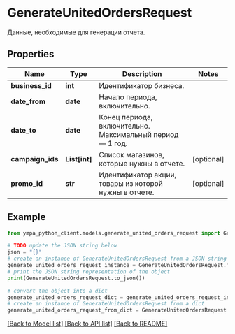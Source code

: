 # GenerateUnitedOrdersRequest

Данные, необходимые для генерации отчета. 

## Properties

Name | Type | Description | Notes
------------ | ------------- | ------------- | -------------
**business_id** | **int** | Идентификатор бизнеса. | 
**date_from** | **date** | Начало периода, включительно. | 
**date_to** | **date** | Конец периода, включительно. Максимальный период — 1 год. | 
**campaign_ids** | **List[int]** | Список магазинов, которые нужны в отчете. | [optional] 
**promo_id** | **str** | Идентификатор акции, товары из которой нужны в отчете. | [optional] 

## Example

```python
from ympa_python_client.models.generate_united_orders_request import GenerateUnitedOrdersRequest

# TODO update the JSON string below
json = "{}"
# create an instance of GenerateUnitedOrdersRequest from a JSON string
generate_united_orders_request_instance = GenerateUnitedOrdersRequest.from_json(json)
# print the JSON string representation of the object
print(GenerateUnitedOrdersRequest.to_json())

# convert the object into a dict
generate_united_orders_request_dict = generate_united_orders_request_instance.to_dict()
# create an instance of GenerateUnitedOrdersRequest from a dict
generate_united_orders_request_from_dict = GenerateUnitedOrdersRequest.from_dict(generate_united_orders_request_dict)
```
[[Back to Model list]](../README.md#documentation-for-models) [[Back to API list]](../README.md#documentation-for-api-endpoints) [[Back to README]](../README.md)


